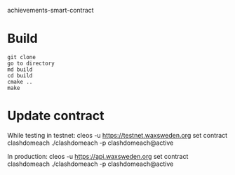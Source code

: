 achievements-smart-contract

# Build

```cd <smart_contract_directory>
git clone
go to directory
md build
cd build
cmake ..
make
```

# Update contract

While testing in testnet:
cleos -u https://testnet.waxsweden.org set contract clashdomeach ./clashdomeach -p clashdomeach@active

In production:
cleos -u https://api.waxsweden.org set contract clashdomeach ./clashdomeach -p clashdomeach@active